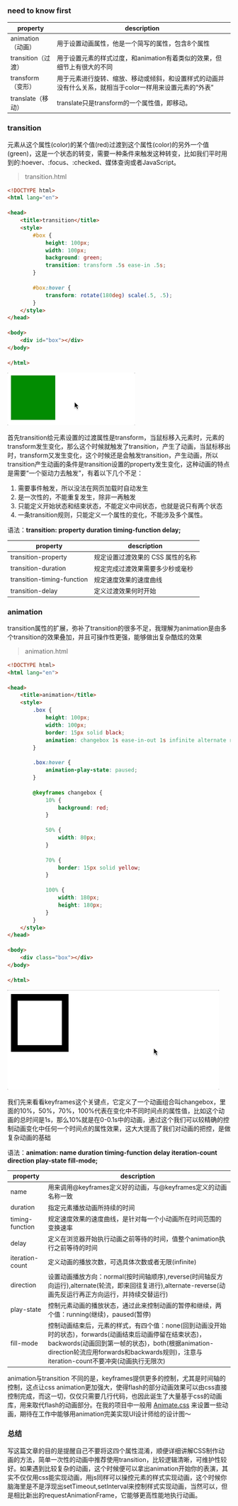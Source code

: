 ### need to know first

| property           | description                                                  |
| ------------------ | ------------------------------------------------------------ |
| animation（动画）  | 用于设置动画属性，他是一个简写的属性，包含8个属性            |
| transition（过渡） | 用于设置元素的样式过度，和animation有着类似的效果，但细节上有很大的不同 |
| transform（变形）  | 用于元素进行旋转、缩放、移动或倾斜，和设置样式的动画并没有什么关系，就相当于color一样用来设置元素的“外表” |
| translate（移动）  | translate只是transform的一个属性值，即移动。                 |



### transition

元素从这个属性(color)的某个值(red)过渡到这个属性(color)的另外一个值(green)，这是一个状态的转变，需要一种条件来触发这种转变，比如我们平时用到的:hoever、:focus、:checked、媒体查询或者JavaScript。

> transition.html

```html
<!DOCTYPE html>
<html lang="en">

<head>
    <title>transition</title>
    <style>
        #box {
            height: 100px;
            width: 100px;
            background: green;
            transition: transform .5s ease-in .5s;
        }

        #box:hover {
            transform: rotate(180deg) scale(.5, .5);
        }
    </style>
</head>

<body>
    <div id="box"></div>
</body>

</html>
```


 ![](../images/163c42601ede4b6e.gif)

首先transition给元素设置的过渡属性是transform，当鼠标移入元素时，元素的transform发生变化，那么这个时候就触发了transition，产生了动画，当鼠标移出时，transform又发生变化，这个时候还是会触发transition，产生动画，所以transition产生动画的条件是transition设置的property发生变化，这种动画的特点是需要“一个驱动力去触发”，有着以下几个不足：

1. 需要事件触发，所以没法在网页加载时自动发生
2. 是一次性的，不能重复发生，除非一再触发
3. 只能定义开始状态和结束状态，不能定义中间状态，也就是说只有两个状态
4. 一条transition规则，只能定义一个属性的变化，不能涉及多个属性。

 语法：**transition: property duration timing-function delay;**

| property                   | description                       |
| -------------------------- | --------------------------------- |
| transition-property        | 规定设置过渡效果的 CSS 属性的名称 |
| transition-duration        | 规定完成过渡效果需要多少秒或毫秒  |
| transition-timing-function | 规定速度效果的速度曲线            |
| transition-delay           | 定义过渡效果何时开始              |



### animation

transition属性的扩展，弥补了transition的很多不足，我理解为animation是由多个transition的效果叠加，并且可操作性更强，能够做出复杂酷炫的效果

 >animation.html

```html
<!DOCTYPE html>
<html lang="en">

<head>
    <title>animation</title>
    <style>
        .box {
            height: 100px;
            width: 100px;
            border: 15px solid black;
            animation: changebox 1s ease-in-out 1s infinite alternate running forwards;
        }

        .box:hover {
            animation-play-state: paused;
        }

        @keyframes changebox {
            10% {
                background: red;
            }

            50% {
                width: 80px;
            }

            70% {
                border: 15px solid yellow;
            }

            100% {
                width: 180px;
                height: 180px;
            }
        }
    </style>
</head>

<body>
    <div class="box"></div>
</body>

</html>
```


![163c42601ede4b6e](../images/163c4261137cc7df.gif)

我们先来看看keyframes这个关键点，它定义了一个动画组合叫changebox，里面的10%，50%，70%，100%代表在变化中不同时间点的属性值，比如这个动画的总时间是1s，那么10%就是在0-0.1s中的动画，通过这个我们可以较精确的控制动画变化中任何一个时间点的属性效果，这大大提高了我们对动画的把控，是做复杂动画的基础

语法：**animation: name duration timing-function delay iteration-count direction play-state fill-mode;**

| property        | description                                                  |
| --------------- | ------------------------------------------------------------ |
| name            | 用来调用@keyframes定义好的动画，与@keyframes定义的动画名称一致 |
| duration        | 指定元素播放动画所持续的时间                                 |
| timing-function | 规定速度效果的速度曲线，是针对每一个小动画所在时间范围的变换速率 |
| delay           | 定义在浏览器开始执行动画之前等待的时间，值整个animation执行之前等待的时间 |
| iteration-count | 定义动画的播放次数，可选具体次数或者无限(infinite)           |
| direction       | 设置动画播放方向：normal(按时间轴顺序),reverse(时间轴反方向运行),alternate(轮流，即来回往复进行),alternate-reverse(动画先反运行再正方向运行，并持续交替运行) |
| play-state      | 控制元素动画的播放状态，通过此来控制动画的暂停和继续，两个值：running(继续)，paused(暂停) |
| fill-mode       | 控制动画结束后，元素的样式，有四个值：none(回到动画没开始时的状态)，forwards(动画结束后动画停留在结束状态)，backwords(动画回到第一帧的状态)，both(根据animation-direction轮流应用forwards和backwards规则)，注意与iteration-count不要冲突(动画执行无限次) |

 animation与transition 不同的是，keyframes提供更多的控制，尤其是时间轴的控制，这点让css animation更加强大，使得flash的部分动画效果可以由css直接控制完成，而这一切，仅仅只需要几行代码，也因此诞生了大量基于css的动画库，用来取代flash的动画部分。在我的项目中一般用 [Animate.css](https://link.juejin.im?target=https%3A%2F%2Fdaneden.github.io%2Fanimate.css%2F) 来设置一些动画，期待在工作中能够用animation完美实现UI设计师给的设计图～

### 总结

写这篇文章的目的是提醒自己不要将这四个属性混淆，顺便详细讲解CSS制作动画的方法，简单一次性的动画中推荐使用transition，比较逻辑清晰，可维护性较好。如果遇到比较复杂的动画，这个时候便可以拿出animation开始你的表演，其实不仅仅用css能实现动画，用js同样可以操控元素的样式实现动画，这个时候你脑海里是不是浮现出setTimeout,setInterval来控制样式实现动画，当然可以，但是相比新出的requestAnimationFrame，它能够更高性能地执行动画。